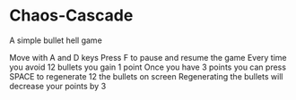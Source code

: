# Chaos-Cascade
A simple bullet hell game

Move with A and D keys
Press F to pause and resume the game
Every time you avoid 12 bullets you gain 1 point
Once you have 3 points you can press SPACE to regenerate 12 the bullets on screen
Regenerating the bullets will decrease your points by 3
